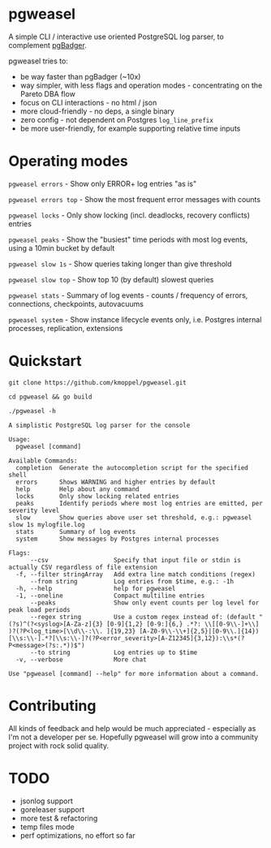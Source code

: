 # pgweasel

A simple CLI / interactive use oriented PostgreSQL log parser, to complement [pgBadger](https://github.com/darold/pgbadger).

pgweasel tries to:

* be way faster than pgBadger (~10x)
* way simpler, with less flags and operation modes - concentrating on the Pareto DBA flow
* focus on CLI interactions - no html / json
* more cloud-friendly - no deps, a single binary
* zero config - not dependent on Postgres `log_line_prefix`
* be more user-friendly, for example supporting relative time inputs


# Operating modes

`pgweasel errors` - Show only ERROR+ log entries "as is"

`pgweasel errors top` - Show the most frequent error messages with counts

`pgweasel locks` - Only show locking (incl. deadlocks, recovery conflicts) entries

`pgweasel peaks` - Show the "busiest" time periods with most log events, using a 10min bucket by default

`pgweasel slow 1s` - Show queries taking longer than give threshold

`pgweasel slow top` - Show top 10 (by default) slowest queries

`pgweasel stats` - Summary of log events - counts / frequency of errors, connections, checkpoints, autovacuums

`pgweasel system` - Show instance lifecycle events only, i.e. Postgres internal processes, replication, extensions


# Quickstart

```
git clone https://github.com/kmoppel/pgweasel.git

cd pgweasel && go build

./pgweasel -h

A simplistic PostgreSQL log parser for the console

Usage:
  pgweasel [command]

Available Commands:
  completion  Generate the autocompletion script for the specified shell
  errors      Shows WARNING and higher entries by default
  help        Help about any command
  locks       Only show locking related entries
  peaks       Identify periods where most log entries are emitted, per severity level
  slow        Show queries above user set threshold, e.g.: pgweasel slow 1s mylogfile.log
  stats       Summary of log events
  system      Show messages by Postgres internal processes

Flags:
      --csv                  Specify that input file or stdin is actually CSV regardless of file extension
  -f, --filter stringArray   Add extra line match conditions (regex)
      --from string          Log entries from $time, e.g.: -1h
  -h, --help                 help for pgweasel
  -1, --oneline              Compact multiline entries
      --peaks                Show only event counts per log level for peak load periods
      --regex string         Use a custom regex instead of: (default "(?s)^(?<syslog>[A-Za-z]{3} [0-9]{1,2} [0-9:]{6,} .*?: \\[[0-9\\-]+\\] )?(?P<log_time>[\\d\\-:\\. ]{19,23} [A-Z0-9\\-\\+]{2,5}|[0-9\\.]{14})[\\s:\\-].*?[\\s:\\-]?(?P<error_severity>[A-Z12345]{3,12}):\\s*(?P<message>(?s:.*))$")
      --to string            Log entries up to $time
  -v, --verbose              More chat

Use "pgweasel [command] --help" for more information about a command.
```


# Contributing

All kinds of feedback and help would be much appreciated - especially as I'm not a developer per se. Hopefully pgweasel will grow into a community project with rock solid quality.


# TODO

* jsonlog support
* goreleaser support
* more test & refactoring
* temp files mode
* perf optimizations, no effort so far

